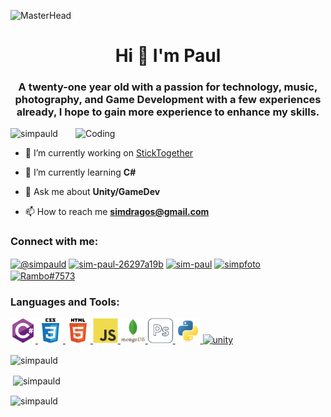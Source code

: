![MasterHead](https://miro.medium.com/v2/resize:fit:4800/format:webp/1*xnvIXeS5SidMSdc2bq-ANQ.gif)
<h1 align="center">Hi 👋 I'm Paul</h1>
<h3 align="center">A twenty-one year old with a passion for technology, music, photography, and Game Development with a few experiences already, I hope to gain more experience to enhance my skills.</h3>
<img align="right" alt="Coding" width="400" src="https://c.tenor.com/QWdPngpHxZ8AAAAd/family-guy-css.gif">

<p align="left"> <img src="https://komarev.com/ghpvc/?username=simpauld&label=Profile%20views&color=0e75b6&style=flat" alt="simpauld" /> </p>


- 🔭 I’m currently working on [StickTogether](https://www.youtube.com/watch?v=dQw4w9WgXcQ)

- 🌱 I’m currently learning **C#**

- 💬 Ask me about **Unity/GameDev**

- 📫 How to reach me **simdragos@gmail.com**

<h3 align="left">Connect with me:</h3>
<p align="left">
<a href="https://twitter.com/@simpauld" target="blank"><img align="center" src="https://raw.githubusercontent.com/rahuldkjain/github-profile-readme-generator/master/src/images/icons/Social/twitter.svg" alt="@simpauld" height="30" width="40" /></a>
<a href="https://linkedin.com/in/sim-paul-26297a19b" target="blank"><img align="center" src="https://raw.githubusercontent.com/rahuldkjain/github-profile-readme-generator/master/src/images/icons/Social/linked-in-alt.svg" alt="sim-paul-26297a19b" height="30" width="40" /></a>
<a href="https://stackoverflow.com/users/sim-paul" target="blank"><img align="center" src="https://raw.githubusercontent.com/rahuldkjain/github-profile-readme-generator/master/src/images/icons/Social/stack-overflow.svg" alt="sim-paul" height="30" width="40" /></a>
<a href="https://instagram.com/simpauld" target="blank"><img align="center" src="https://raw.githubusercontent.com/rahuldkjain/github-profile-readme-generator/master/src/images/icons/Social/instagram.svg" alt="simpfoto" height="30" width="40" /></a>
<a href="https://discord.gg/Rambo#7573" target="blank"><img align="center" src="https://raw.githubusercontent.com/rahuldkjain/github-profile-readme-generator/master/src/images/icons/Social/discord.svg" alt="Rambo#7573" height="30" width="40" /></a>
</p>

<h3 align="left">Languages and Tools:</h3>
<p align="left"> <a href="https://www.w3schools.com/cs/" target="_blank" rel="noreferrer"> <img src="https://raw.githubusercontent.com/devicons/devicon/master/icons/csharp/csharp-original.svg" alt="csharp" width="40" height="40"/> </a> <a href="https://www.w3schools.com/css/" target="_blank" rel="noreferrer"> <img src="https://raw.githubusercontent.com/devicons/devicon/master/icons/css3/css3-original-wordmark.svg" alt="css3" width="40" height="40"/> </a> <a href="https://www.w3.org/html/" target="_blank" rel="noreferrer"> <img src="https://raw.githubusercontent.com/devicons/devicon/master/icons/html5/html5-original-wordmark.svg" alt="html5" width="40" height="40"/> </a> <a href="https://developer.mozilla.org/en-US/docs/Web/JavaScript" target="_blank" rel="noreferrer"> <img src="https://raw.githubusercontent.com/devicons/devicon/master/icons/javascript/javascript-original.svg" alt="javascript" width="40" height="40"/> </a> <a href="https://www.mongodb.com/" target="_blank" rel="noreferrer"> <img src="https://raw.githubusercontent.com/devicons/devicon/master/icons/mongodb/mongodb-original-wordmark.svg" alt="mongodb" width="40" height="40"/> </a> <a href="https://www.photoshop.com/en" target="_blank" rel="noreferrer"> <img src="https://raw.githubusercontent.com/devicons/devicon/master/icons/photoshop/photoshop-line.svg" alt="photoshop" width="40" height="40"/> </a> <a href="https://www.python.org" target="_blank" rel="noreferrer"> <img src="https://raw.githubusercontent.com/devicons/devicon/master/icons/python/python-original.svg" alt="python" width="40" height="40"/> </a> <a href="https://unity.com/" target="_blank" rel="noreferrer"> <img src="https://www.vectorlogo.zone/logos/unity3d/unity3d-icon.svg" alt="unity" width="40" height="40"/> </a> </p>

<p><img align="center" src="https://github-readme-stats.vercel.app/api/top-langs?username=simpauld&show_icons=true&locale=en&layout=compact" alt="simpauld" /></p>

<p>&nbsp;<img align="center" src="https://github-readme-stats.vercel.app/api?username=simpauld&show_icons=true&locale=en" alt="simpauld" /></p>

<p><img align="center" src="https://github-readme-streak-stats.herokuapp.com/?user=simpauld&" alt="simpauld" /></p>
